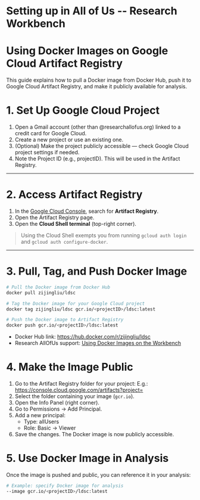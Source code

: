 # Setting up in All of Us -- Research Workbench
# Using Docker Images on Google Cloud Artifact Registry

This guide explains how to pull a Docker image from Docker Hub, push it to Google Cloud Artifact Registry, and make it publicly available for analysis.

# 1. Set Up Google Cloud Project

1. Open a Gmail account (other than @researchallofus.org) linked to a credit card for Google Cloud.
2. Create a new project or use an existing one.
3. (Optional) Make the project publicly accessible — check Google Cloud project settings if needed.
4. Note the Project ID (e.g., projectID). This will be used in the Artifact Registry.

---

# 2. Access Artifact Registry

1. In the [Google Cloud Console](https://console.cloud.google.com), search for **Artifact Registry**.  
2. Open the Artifact Registry page.  
3. Open the **Cloud Shell terminal** (top-right corner).  

> Using the Cloud Shell exempts you from running `gcloud auth login` and `gcloud auth configure-docker`.

---
# 3. Pull, Tag, and Push Docker Image

```bash
# Pull the Docker image from Docker Hub
docker pull zijingliu/ldsc

# Tag the Docker image for your Google Cloud project
docker tag zijingliu/ldsc gcr.io/<projectID>/ldsc:latest

# Push the Docker image to Artifact Registry
docker push gcr.io/<projectID>/ldsc:latest
```

-  Docker Hub link: https://hub.docker.com/r/zijingliu/ldsc
-  Research AllOfUs support: [Using Docker Images on the Workbench](https://support.researchallofus.org/hc/en-us/articles/21179878475028-Using-Docker-Images-on-the-Workbench)

# 4. Make the Image Public

1. Go to the Artifact Registry folder for your project: E.g.: https://console.cloud.google.com/artifacts?project=<projectID>
2. Select the folder containing your image (`gcr.io`).
3. Open the Info Panel (right corner).
4. Go to Permissions → Add Principal.
5. Add a new principal:
   -  Type: allUsers
   -  Role: Basic → Viewer
6. Save the changes. The Docker image is now publicly accessible.

# 5. Use Docker Image in Analysis

Once the image is pushed and public, you can reference it in your analysis:
```bash
# Example: specify Docker image for analysis
--image gcr.io/<projectID>/ldsc:latest
```
